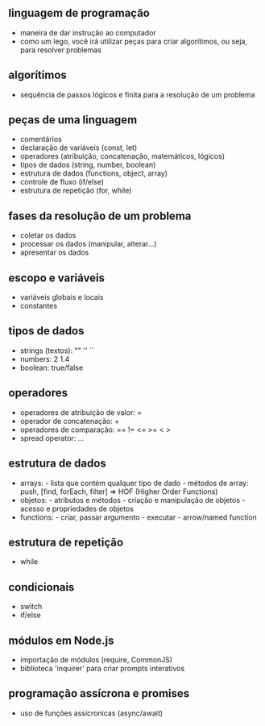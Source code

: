 ## linguagem de programação
- maneira de dar instrução ao computador 
- como um lego, você irá utilizar peças para criar algorítimos, ou seja, para resolver problemas

## algorítimos
- sequência de passos lógicos e finita para a resolução de um problema 

## peças de uma linguagem
- comentários 
- declaração de variáveis (const, let)
- operadores (atribuição, concatenação, matemáticos, lógicos)
- tipos de dados (string, number, boolean)
- estrutura de dados (functions, object, array)
- controle de fluxo (if/else)
- estrutura de repetição (for, while)

## fases da resolução de um problema 
- coletar os dados 
- processar os dados (manipular, alterar...)
- apresentar os dados

## escopo e variáveis
- variáveis globais e locais
- constantes 

## tipos de dados
- strings (textos): "" '' `` 
- numbers: 2 1.4 
- boolean: true/false

## operadores
- operadores de atribuição de valor: =
- operador de concatenação: + 
- operadores de comparação: == != <= >= < >
- spread operator: ...

## estrutura de dados
- arrays: - lista que contém qualquer tipo de dado 
          - métodos de array: push, [find, forEach, filter] => HOF (Higher Order Functions)
- objetos: - atributos e métodos 
               - criação e manipulação de objetos
               - acesso e propriedades de objetos 
- functions: - criar, passar argumento 
             - executar
             - arrow/named function 

## estrutura de repetição
- while

## condicionais
- switch  
- if/else

## módulos em Node.js
- importação de módulos (require, CommonJS)
- biblioteca 'inquirer' para criar prompts interativos

## programação assícrona e promises
- uso de funções assícronicas (async/await)